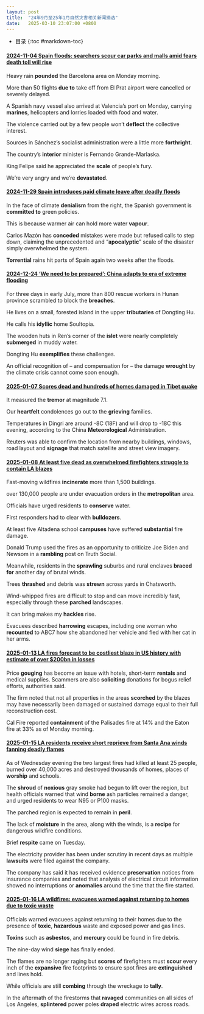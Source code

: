 ```yaml
---
layout: post
title:  "24年9月至25年1月自然灾害相关新闻摘选"
date:   2025-03-10 23:07:00 +0800
---
```


* 目录
{:toc #markdown-toc}

#### [2024-11-04 Spain floods: searchers scour car parks and malls amid fears death toll will rise](https://www.theguardian.com/world/2024/nov/04/spain-floods-military-unit-searches-car-parks-and-malls-amid-fears-death-toll-will-rise)

Heavy rain **pounded** the Barcelona area on Monday morning.

More than 50 flights **due to** take off from El Prat airport were cancelled or severely delayed.

A Spanish navy vessel also arrived at Valencia’s port on Monday, carrying **marines**, helicopters and lorries loaded with food and water.

The violence carried out by a few people won’t **deflect** the collective interest.

Sources in Sánchez’s socialist administration were a little more **forthright**.

The country’s **interior** minister is Fernando Grande-Marlaska.

King Felipe said he appreciated the **scale** of people’s fury.

We’re very angry and we’re **devastated**.

#### [2024-11-29 Spain introduces paid climate leave after deadly floods](https://www.theguardian.com/world/2024/nov/29/spain-paid-climate-leave-floods)

In the face of climate **denialism** from the right, the Spanish government is **committed to** green policies.

This is because warmer air can hold more water **vapour**.

Carlos Mazón has **conceded** mistakes were made but refused calls to step down, claiming the unprecedented and “**apocalyptic**” scale of the disaster simply overwhelmed the system.

**Torrential** rains hit parts of Spain again two weeks after the floods.

#### [2024-12-24 ‘We need to be prepared’: China adapts to era of extreme flooding](https://www.theguardian.com/world/2024/dec/24/we-need-to-be-prepared-china-adapts-to-era-of-extreme-flooding)

For three days in early July, more than 800 rescue workers in Hunan province scrambled to block the **breaches**.

He lives on a small, forested island in the upper **tributaries** of Dongting Hu.

He calls his **idyllic** home Soultopia.

The wooden huts in Ren’s corner of the **islet** were nearly completely **submerged** in muddy water.

Dongting Hu **exemplifies** these challenges.

An official recognition of – and compensation for – the damage **wrought** by the climate crisis cannot come soon enough.

#### [2025-01-07 Scores dead and hundreds of homes damaged in Tibet quake](https://www.theguardian.com/world/2025/jan/07/tibet-earthquake-holy-city-of-shigatse-nepal-magnitude-quake)

It measured the **tremor** at magnitude 7.1.

Our **heartfelt** condolences go out to the **grieving** families.

Temperatures in Dingri are around -8C (18F) and will drop to -18C this evening, according to the China **Meteorological** Administration.

Reuters was able to confirm the location from nearby buildings, windows, road layout and **signage** that match satellite and street view imagery.

#### [2025-01-08 At least five dead as overwhelmed firefighters struggle to contain LA blazes](https://www.theguardian.com/us-news/2025/jan/08/more-la-residents-flee-wildfires-amid-warning-of-stronger-winds-in-morning)

Fast-moving wildfires **incinerate** more than 1,500 buildings.

over 130,000 people are under evacuation orders in the **metropolitan** area.

Officials have urged residents to **conserve** water.

First responders had to clear with **bulldozers**.

At least five Altadena school **campuses** have suffered **substantial** fire damage.

Donald Trump used the fires as an opportunity to criticize Joe Biden and Newsom in a **rambling** post on Truth Social.

Meanwhile, residents in the **sprawling** suburbs and rural enclaves **braced for** another day of brutal winds.

Trees **thrashed** and debris was **strewn** across yards in Chatsworth.

Wind-whipped fires are difficult to stop and can move incredibly fast, especially through these **parched** landscapes.

It can bring makes my **hackles** rise.

Evacuees described **harrowing** escapes, including one woman who **recounted** to ABC7 how she abandoned her vehicle and fled with her cat in her arms.

#### [2025-01-13 LA fires forecast to be costliest blaze in US history with estimate of over $200bn in losses](https://www.theguardian.com/us-news/2025/jan/13/la-fires-wildfire-economic-losses)

Price **gouging** has become an issue with hotels, short-term **rentals** and medical supplies. Scammers are also **soliciting** donations for bogus relief efforts, authorities said.

The firm noted that not all properties in the areas **scorched** by the blazes may have necessarily been damaged or sustained damage equal to their full reconstruction cost.

Cal Fire reported **containment** of the Palisades fire at 14% and the Eaton fire at 33% as of Monday morning.

#### [2025-01-15 LA residents receive short reprieve from Santa Ana winds fanning deadly flames](https://www.theguardian.com/us-news/2025/jan/15/california-wildfires-warnings-los-angeles)

As of Wednesday evening the two largest fires had killed at least 25 people, burned over 40,000 acres and destroyed thousands of homes, places of **worship** and schools.

The **shroud** of **noxious** gray smoke had begun to lift over the region, but health officials warned that wind **borne** ash particles remained a danger, and urged residents to wear N95 or P100 masks.

The parched region is expected to remain in **peril**.

The lack of **moisture** in the area, along with the winds, is a **recipe** for dangerous wildfire conditions.

Brief **respite** came on Tuesday.

The electricity provider has been under scrutiny in recent days as multiple **lawsuits** were filed against the company.

The company has said it has received evidence **preservation** notices from insurance companies and noted that analysis of electrical circuit information showed no interruptions or **anomalies** around the time that the fire started.

#### [2025-01-16 LA wildfires: evacuees warned against returning to homes due to toxic waste](https://www.theguardian.com/us-news/2025/jan/16/california-wildfires-winds-ease)

Officials warned evacuees against returning to their homes due to the presence of **toxic**, **hazardous** waste and exposed power and gas lines.

**Toxins** such as **asbestos**, and **mercury** could be found in fire debris.

The nine-day wind **siege** has finally ended.

The flames are no longer raging but **scores of** firefighters must **scour** every inch of the **expansive** fire footprints to ensure spot fires are **extinguished** and lines hold.

While officials are still **combing** through the wreckage to **tally**.

In the aftermath of the firestorms that **ravaged** communities on all sides of Los Angeles, **splintered** power poles **draped** electric wires across roads.